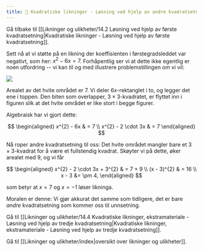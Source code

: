 ```yaml
---
title: 📄 Kvadratiske likninger - Løsning ved hjelp av andre kvadratsetning
---
```

Gå tilbake til [[Likninger og ulikheter/14.2 Løsning ved hjelp av første kvadratsetning|Kvadratiske likninger - Løsning ved hjelp av første kvadratsetning]].


Sett nå at vi støtte på en likning der koeffisienten i førstegradsleddet var negativt, som her: $x^{2} - 6x = 7$. Forhåpentlig ser vi at dette ikke egentlig er noen utfordring -- vi kan til og med illustrere problemstillingen om vi vil:

![](Files/media/image78.png)

Arealet av det hvite området er 7. Vi deler $6x$-rektanglet i to, og legger det ene i toppen. Den biten som overlapper, $3 \times 3$-kvadratet, er flyttet inn i figuren slik at det hvite området er like stort i begge figurer.

Algebraisk har vi gjort dette:

$$
\begin{aligned} 
x^{2} - 6x & = 7
\\
x^{2} - 2 \cdot 3x & = 7
\end{aligned} 
$$

Nå roper andre kvadratsetning til oss: Det hvite området mangler bare et $3 \times 3$-kvadrat for å være et fullstendig kvadrat. Skøyter vi på dette, øker arealet med 9, og vi får

$$
\begin{aligned} 
x^{2} - 2 \cdot 3x + 3^{2} 
& = 7 + 9
\\
(x - 3)^{2} 
& = 16
\\
x - 3 
&= \pm 4,
\end{aligned} 
$$

som betyr at $x = 7$ og $x = - 1$ løser likninga.

Moralen er denne: Vi gjør akkurat det samme som tidligere, det er bare
*andre* kvadratsetning som kommer oss til unnsetning.

Gå til [[Likninger og ulikheter/14.4 Kvadratiske likninger, ekstramateriale - Løsning ved hjelp av tredje kvadratsetning|Kvadratiske likninger, ekstramateriale - Løsning ved hjelp av tredje kvadratsetning]].

Gå til [[Likninger og ulikheter/index|oversikt over likninger og ulikheter]].